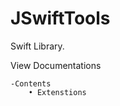 # JSwiftTools

Swift Library. 

<a link='https://jonas-sulit.com/documentations/swift'> View Documentations</a>

    -Contents
        • Extenstions


